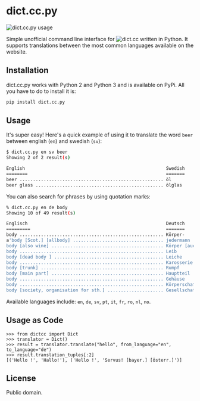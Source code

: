 dict.cc.py
=========

![dict.cc.py usage](https://i.imgur.com/83XCU53.gif)

Simple unofficial command line interface for ![dict.cc](https://www.dict.cc) written in Python. It supports translations between the most common languages available on the website.

Installation
------------

dict.cc.py works with Python 2 and Python 3 and is available on PyPi. All you have to do to install it is:

```bash
pip install dict.cc.py
```

Usage
-----

It's super easy! Here's a quick example of using it to translate the word `beer` between english (`en`) and swedish (`sv`):

```bash
$ dict.cc.py en sv beer
Showing 2 of 2 result(s)

English                                                     Swedish
========                                                    =======
beer ...................................................... öl
beer glass ................................................ ölglas
```

You can also search for phrases by using quotation marks:

```bash
% dict.cc.py en de body
Showing 10 of 49 result(s)

Englisch                                                    Deutsch
=========                                                   =======
body ...................................................... Körper-
a'body [Scot.] [allbody] .................................. jedermann
body [also wine] .......................................... Körper [auch bei Wein]
body ...................................................... Leib
body [dead body ] ......................................... Leiche
body ...................................................... Karosserie
body [trunk] .............................................. Rumpf
body [main part] .......................................... Hauptteil
body ...................................................... Gehäuse
body ...................................................... Körperschaft
body [society, organisation for sth.] ..................... Gesellschaft [Organisation]

```

Available languages include: `en`, `de`, `sv`, `pt`, `it`, `fr`, `ro`, `nl`, `no`.

Usage as Code
------------

```
>>> from dictcc import Dict
>>> translator = Dict()
>>> result = translator.translate("hello", from_language="en", to_language="de")
>>> result.translation_tuples[:2]
[('Hello !', 'Hallo!'), ('Hello !', 'Servus! [bayer.] [österr.]')]
```

License
-------

Public domain.
